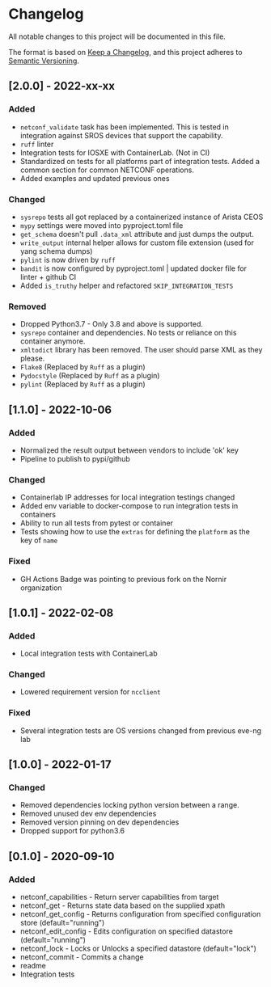 # Changelog

All notable changes to this project will be documented in this file.

The format is based on [Keep a Changelog](https://keepachangelog.com/en/1.0.0/), and this project adheres to [Semantic Versioning](https://semver.org/spec/v2.0.0.html).

## [2.0.0] - 2022-xx-xx

### Added

- `netconf_validate` task has been implemented. This is tested in integration against SROS devices that support the capability.
- `ruff` linter
- Integration tests for IOSXE with ContainerLab. (Not in CI)
- Standardized on tests for all platforms part of integration tests. Added a common section for common NETCONF operations.
- Added examples and updated previous ones

### Changed

- `sysrepo` tests all got replaced by a containerized instance of Arista CEOS
- `mypy` settings were moved into pyproject.toml file
- `get_schema` doesn't pull `.data_xml` attribute and just dumps the output.
- `write_output` internal helper allows for custom file extension (used for yang schema dumps)
- `pylint` is now driven by `ruff`
- `bandit` is now configured by pyproject.toml | updated docker file for linter + github CI
- Added `is_truthy` helper and refactored `SKIP_INTEGRATION_TESTS`

### Removed

- Dropped Python3.7 - Only 3.8 and above is supported.
- `sysrepo` container and dependencies. No tests or reliance on this container anymore.
- `xmltodict` library has been removed. The user should parse XML as they please.
- `Flake8` (Replaced by `Ruff` as a plugin)
- `Pydocstyle` (Replaced by `Ruff` as a plugin)
- `pylint` (Replaced by `Ruff` as a plugin)

## [1.1.0] - 2022-10-06

### Added

- Normalized the result output between vendors to include 'ok' key
- Pipeline to publish to pypi/github

### Changed

- Containerlab IP addresses for local integration testings changed
- Added env variable to docker-compose to run integration tests in containers
- Ability to run all tests from pytest or container
- Tests showing how to use the `extras` for defining the `platform` as the key of `name`

### Fixed

- GH Actions Badge was pointing to previous fork on the Nornir organization

## [1.0.1] - 2022-02-08

### Added

- Local integration tests with ContainerLab

### Changed

- Lowered requirement version for `ncclient`

### Fixed

- Several integration tests are OS versions changed from previous eve-ng lab

## [1.0.0] - 2022-01-17

### Changed

- Removed dependencies locking python version between a range.
- Removed unused dev env dependencies
- Removed version pinning on dev dependencies
- Dropped support for python3.6

## [0.1.0] - 2020-09-10

### Added

- netconf_capabilities - Return server capabilities from target
- netconf_get - Returns state data based on the supplied xpath
- netconf_get_config - Returns configuration from specified configuration store (default="running")
- netconf_edit_config - Edits configuration on specified datastore (default="running")
- netconf_lock - Locks or Unlocks a specified datastore (default="lock")
- netconf_commit - Commits a change
- readme
- Integration tests
